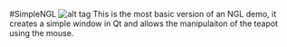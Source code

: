 #SimpleNGL
![alt tag](http://nccastaff.bournemouth.ac.uk/jmacey/GraphicsLib/Demos/SimpleNGL.png)
This is the most basic version of an NGL demo, it creates a simple window in Qt and allows
the manipulaiton of the teapot using the mouse.
